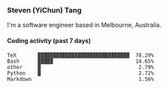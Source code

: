 ### Steven (YiChun) Tang

I'm a software engineer based in Melbourne, Australia.

#### Coding activity (past 7 days)
```
TeX       ▓▓▓▓▓▓▓▓▓▓▓▓▓▓▓▓▓▓▓▓▓▓▓▓▓▓▓▓▓▓  78.29%
Bash      ▓▓▓▓▓                           14.65%
other     ▓                                2.79%
Python    ▓                                2.72%
Markdown                                   1.56%
```
